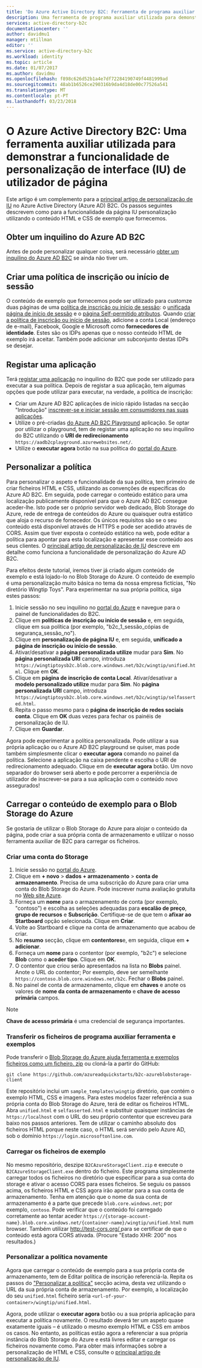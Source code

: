```yaml
---
title: 'Do Azure Active Directory B2C: Ferramenta de programa auxiliar de personalização de página IU | Microsoft Docs'
description: Uma ferramenta de programa auxiliar utilizada para demonstrar a funcionalidade da página IU personalização no Azure Active Directory B2C
services: active-directory-b2c
documentationcenter: ''
author: davidmu1
manager: mtillman
editor: ''
ms.service: active-directory-b2c
ms.workload: identity
ms.topic: article
ms.date: 01/07/2017
ms.author: davidmu
ms.openlocfilehash: f898c626d52b1a4e7df72284190749f4481999ad
ms.sourcegitcommit: 48ab1b6526ce290316b9da4d18de00c77526a541
ms.translationtype: MT
ms.contentlocale: pt-PT
ms.lasthandoff: 03/23/2018
---
```

# <a name="azure-active-directory-b2c-a-helper-tool-used-to-demonstrate-the-page-user-interface-ui-customization-feature"></a>O Azure Active Directory B2C: Uma ferramenta auxiliar utilizada para demonstrar a funcionalidade de personalização de interface (IU) de utilizador de página
Este artigo é um complemento para a [principal artigo de personalização de IU](active-directory-b2c-reference-ui-customization.md) no Azure Active Directory (Azure AD) B2C. Os passos seguintes descrevem como para a funcionalidade da página IU personalização utilizando o conteúdo HTML e CSS de exemplo que fornecemos.

## <a name="get-an-azure-ad-b2c-tenant"></a>Obter um inquilino do Azure AD B2C
Antes de pode personalizar qualquer coisa, será necessário [obter um inquilino do Azure AD B2C](active-directory-b2c-get-started.md) se ainda não tiver um.

## <a name="create-a-sign-up-or-sign-in-policy"></a>Criar uma política de inscrição ou início de sessão
O conteúdo de exemplo que fornecemos pode ser utilizado para customze duas páginas de uma [política de inscrição ou início de sessão](active-directory-b2c-reference-policies.md): o [unificada página de início de sessão](active-directory-b2c-reference-ui-customization.md) e o [página Self-permitido atributos](active-directory-b2c-reference-ui-customization.md). Quando [criar a política de inscrição ou início de sessão](active-directory-b2c-reference-policies.md#create-a-sign-up-or-sign-in-policy), adicione a conta Local (endereço de e-mail), Facebook, Google e Microsoft como **fornecedores de identidade**. Estes são os IDPs apenas que o nosso conteúdo HTML de exemplo irá aceitar.  Também pode adicionar um subconjunto destas IDPs se desejar.

## <a name="register-an-application"></a>Registar uma aplicação
Terá [registar uma aplicação](active-directory-b2c-app-registration.md) no inquilino do B2C que pode ser utilizado para executar a sua política. Depois de registar a sua aplicação, tem algumas opções que pode utilizar para executar, na verdade, a política de inscrição:

* Criar um Azure AD B2C aplicações de início rápido listadas na secção "Introdução" [inscrever-se e iniciar sessão em consumidores nas suas aplicações](active-directory-b2c-overview.md#get-started).
* Utilize o pré-criadas [do Azure AD B2C Playground](https://aadb2cplayground.azurewebsites.net) aplicação. Se optar por utilizar o playground, tem de registar uma aplicação no seu inquilino do B2C utilizando o **URI de redirecionamento** `https://aadb2cplayground.azurewebsites.net/`.
* Utilize o **executar agora** botão na sua política do [portal do Azure](https://portal.azure.com/).

## <a name="customize-your-policy"></a>Personalizar a política
Para personalizar o aspeto e funcionalidade da sua política, tem primeiro de criar ficheiros HTML e CSS, utilizando as convenções de específicas do Azure AD B2C. Em seguida, pode carregar o conteúdo estático para uma localização publicamente disponível para que o Azure AD B2C consegue aceder-lhe. Isto pode ser o próprio servidor web dedicado, Blob Storage do Azure, rede de entrega de conteúdos do Azure ou quaisquer outra estático que aloja o recurso de fornecedor. Os únicos requisitos são se o seu conteúdo está disponível através de HTTPS e pode ser acedido através de CORS. Assim que tiver exposta o conteúdo estático na web, pode editar a política para apontar para esta localização e apresentar esse conteúdo aos seus clientes. O [principal artigo de personalização de IU](active-directory-b2c-reference-ui-customization.md) descreve em detalhe como funciona a funcionalidade de personalização do Azure AD B2C.

Para efeitos deste tutorial, iremos tiver já criado algum conteúdo de exemplo e está lojado-lo no Blob Storage do Azure. O conteúdo de exemplo é uma personalização muito básica no tema da nossa empresa fictícias, "No diretório Wingtip Toys". Para experimentar na sua própria política, siga estes passos:

1. Inicie sessão no seu inquilino no [portal do Azure](https://portal.azure.com/) e navegue para o painel de funcionalidades do B2C.
2. Clique em **políticas de inscrição ou início de sessão** e, em seguida, clique em sua política (por exemplo, "b2c\_1\_sessão\_cópias de segurança\_sessão\_no").
3. Clique em **personalização de página IU** e, em seguida, **unificado a página de inscrição ou início de sessão**.
4. Ativar/desativar a **página personalizada utilize** mudar para **Sim**. No **página personalizada URI** campo, introduza `https://wingtiptoysb2c.blob.core.windows.net/b2c/wingtip/unified.html`. Clique em **OK**.
5. Clique em **página de inscrição de conta Local**. Ativar/desativar a **modelo personalizado utilize** mudar para **Sim**. No **página personalizada URI** campo, introduza `https://wingtiptoysb2c.blob.core.windows.net/b2c/wingtip/selfasserted.html`.
6. Repita o passo mesmo para o **página de inscrição de redes sociais conta**.
   Clique em **OK** duas vezes para fechar os painéis de personalização de IU.
7. Clique em **Guardar**.

Agora pode experimentar a política personalizada. Pode utilizar a sua própria aplicação ou o Azure AD B2C playground se quiser, mas pode também simplesmente clicar o **executar agora** comando no painel da política. Selecione a aplicação na caixa pendente e escolha o URI de redirecionamento adequado. Clique em de **executar agora** botão. Um novo separador do browser será aberto e pode percorrer a experiência de utilizador de inscrever-se para a sua aplicação com o conteúdo novo assegurados!

## <a name="upload-the-sample-content-to-azure-blob-storage"></a>Carregar o conteúdo de exemplo para o Blob Storage do Azure
Se gostaria de utilizar o Blob Storage do Azure para alojar o conteúdo da página, pode criar a sua própria conta de armazenamento e utilizar o nosso ferramenta auxiliar de B2C para carregar os ficheiros.

### <a name="create-a-storage-account"></a>Criar uma conta do Storage
1. Inicie sessão no [portal do Azure](https://portal.azure.com/).
2. Clique em **+ novo** > **dados + armazenamento** > **conta de armazenamento**. Precisa de uma subscrição do Azure para criar uma conta do Blob Storage do Azure. Pode inscrever numa avaliação gratuita no [Web site Azure](https://azure.microsoft.com/pricing/free-trial/).
3. Forneça um **nome** para o armazenamento de conta (por exemplo, "contoso") e escolha as seleções adequadas para **escalão de preço**, **grupo de recursos** e  **Subscrição**. Certifique-se de que tem o **afixar ao Startboard** opção selecionada. Clique em **Criar**.
4. Volte ao Startboard e clique na conta de armazenamento que acabou de criar.
5. No **resumo** secção, clique em **contentores**e, em seguida, clique em **+ adicionar**.
6. Forneça um **nome** para o contentor (por exemplo, "b2c") e selecione **Blob** como o **aceder tipo**. Clique em **OK**.
7. O contentor que criou serão apresentados na lista no **Blobs** painel. Anote o URL do contentor; Por exemplo, deve ser semelhante `https://contoso.blob.core.windows.net/b2c`. Fechar o **Blobs** painel.
8. No painel de conta de armazenamento, clique em **chaves** e anote os valores de **nome da conta de armazenamento** e **chave de acesso primária** campos.

> [!NOTE]
> **Chave de acesso primária** é uma credencial de segurança importantes.
> 
> 

### <a name="download-the-helper-tool-and-sample-files"></a>Transferir os ficheiros de programa auxiliar ferramenta e exemplos
Pode transferir o [Blob Storage do Azure ajuda ferramenta e exemplos ficheiros como um ficheiro. zip](https://github.com/azureadquickstarts/b2c-azureblobstorage-client/archive/master.zip) ou cloná-la a partir do GitHub:

```
git clone https://github.com/azureadquickstarts/b2c-azureblobstorage-client
```

Este repositório inclui um `sample_templates\wingtip` diretório, que contém o exemplo HTML, CSS e imagens. Para estes modelos fazer referência a sua própria conta do Blob Storage do Azure, terá de editar os ficheiros HTML. Abra `unified.html` e `selfasserted.html` e substituir quaisquer instâncias de `https://localhost` com o URL do seu próprio contentor que escreveu para baixo nos passos anteriores. Tem de utilizar o caminho absoluto dos ficheiros HTML porque neste caso, o HTML será servido pelo Azure AD, sob o domínio `https://login.microsoftonline.com`.

### <a name="upload-the-sample-files"></a>Carregar os ficheiros de exemplo
No mesmo repositório, deszipe `B2CAzureStorageClient.zip` e execute o `B2CAzureStorageClient.exe` dentro do ficheiro. Este programa simplesmente carregar todos os ficheiros no diretório que especificar para a sua conta do storage e ativar o acesso CORS para esses ficheiros. Se seguiu os passos acima, os ficheiros HTML e CSS agora irão apontar para a sua conta de armazenamento. Tenha em atenção que o nome da sua conta de armazenamento é a parte que precede `blob.core.windows.net`; por exemplo, `contoso`. Pode verificar que o conteúdo foi carregado corretamente ao tentar aceder `https://{storage-account-name}.blob.core.windows.net/{container-name}/wingtip/unified.html` num browser. Também utilizar [ http://test-cors.org/ ](http://test-cors.org/) para se certificar de que o conteúdo está agora CORS ativada. (Procure "Estado XHR: 200" nos resultados.)

### <a name="customize-your-policy-again"></a>Personalizar a política novamente
Agora que carregar o conteúdo de exemplo para a sua própria conta de armazenamento, tem de Editar política de inscrição referenciá-la. Repita os passos do ["Personalizar a política"](#customize-your-policy) secção acima, desta vez utilizando o URL da sua própria conta de armazenamento. Por exemplo, a localização do seu `unified.html` ficheiro seria `<url-of-your-container>/wingtip/unified.html`.

Agora, pode utilizar o **executar agora** botão ou a sua própria aplicação para executar a política novamente. O resultado deverá ter um aspeto quase exatamente iguais – é utilizado o mesmo exemplo HTML e CSS em ambos os casos. No entanto, as políticas estão agora a referenciar a sua própria instância do Blob Storage do Azure e está livres editar e carregar os ficheiros novamente como. Para obter mais informações sobre a personalização de HTML e CSS, consulte o [principal artigo de personalização de IU](active-directory-b2c-reference-ui-customization.md).


